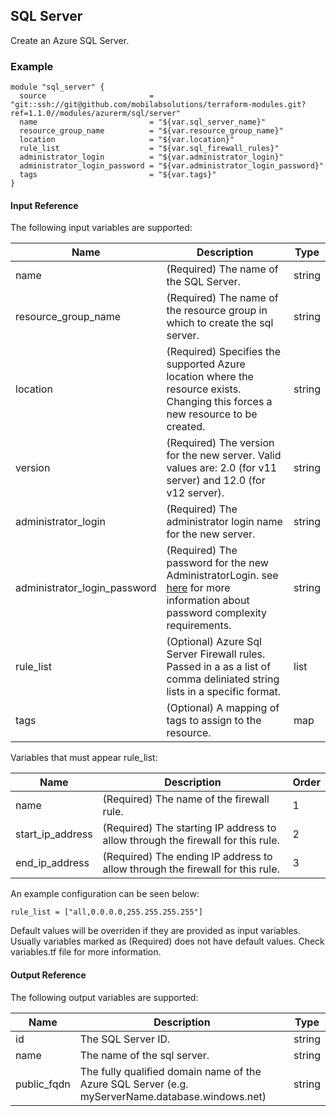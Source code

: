 ## SQL Server
Create an Azure SQL Server.

### Example
```hcl
module "sql_server" {
  source                       = "git::ssh://git@github.com/mobilabsolutions/terraform-modules.git?ref=1.1.0//modules/azurerm/sql/server"
  name                         = "${var.sql_server_name}"
  resource_group_name          = "${var.resource_group_name}"
  location                     = "${var.location}"
  rule_list                    = "${var.sql_firewall_rules}"
  administrator_login          = "${var.administrator_login}"
  administrator_login_password = "${var.administrator_login_password}"
  tags                         = "${var.tags}"
}
```

#### Input Reference
The following input variables are supported:

Name | Description | Type 
----------------- | --------- | -------- 
name |  (Required) The name of the SQL Server. | string 
resource_group_name | (Required) The name of the resource group in which to create the sql server. | string
location | (Required) Specifies the supported Azure location where the resource exists. Changing this forces a new resource to be created. | string
version | (Required) The version for the new server. Valid values are: 2.0 (for v11 server) and 12.0 (for v12 server). | string
administrator_login | (Required) The administrator login name for the new server. | string
administrator_login_password | (Required) The password for the new AdministratorLogin. see [here](https://docs.microsoft.com/en-us/sql/relational-databases/security/password-policy) for more information about password complexity requirements. | string
rule_list | (Optional) Azure Sql Server Firewall rules. Passed in a as a list of comma deliniated string lists in a specific format. | list
tags | (Optional) A mapping of tags to assign to the resource. | map

Variables that must appear rule_list:

Name | Description | Order 
----------------- | --------- | -------- 
name | (Required) The name of the firewall rule. | 1
start_ip_address | (Required) The starting IP address to allow through the firewall for this rule. | 2
end_ip_address | (Required) The ending IP address to allow through the firewall for this rule. | 3 

An example configuration can be seen below:

```hcl
rule_list = ["all,0.0.0.0,255.255.255.255"]
```


Default values will be overriden if they are provided as input variables. Usually variables marked as (Required) does not have default values. Check variables.tf file for more information.


#### Output Reference
The following output variables are supported:

Name | Description | Type
----------------- | --------- | --------
id | The SQL Server ID. | string
name | The name of the sql server. | string
public_fqdn | The fully qualified domain name of the Azure SQL Server (e.g. myServerName.database.windows.net) | string
